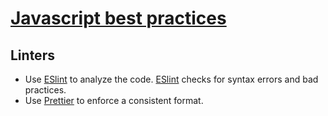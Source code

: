 # [Javascript best practices](./Contents.md)

## Linters
* Use [ESlint](https://eslint.org/) to analyze the code. [ESlint](https://eslint.org/) checks for syntax errors and bad practices.
* Use [Prettier](https://prettier.io/) to enforce a consistent format.